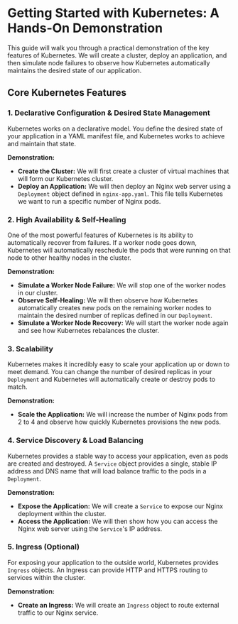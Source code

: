 # Getting Started with Kubernetes: A Hands-On Demonstration

This guide will walk you through a practical demonstration of the key features of Kubernetes. We will create a cluster, deploy an application, and then simulate node failures to observe how Kubernetes automatically maintains the desired state of our application.

## Core Kubernetes Features

### 1. Declarative Configuration & Desired State Management

Kubernetes works on a declarative model. You define the desired state of your application in a YAML manifest file, and Kubernetes works to achieve and maintain that state.

**Demonstration:**

*   **Create the Cluster:** We will first create a cluster of virtual machines that will form our Kubernetes cluster.
*   **Deploy an Application:** We will then deploy an Nginx web server using a `Deployment` object defined in `nginx-app.yaml`. This file tells Kubernetes we want to run a specific number of Nginx pods.

### 2. High Availability & Self-Healing

One of the most powerful features of Kubernetes is its ability to automatically recover from failures. If a worker node goes down, Kubernetes will automatically reschedule the pods that were running on that node to other healthy nodes in the cluster.

**Demonstration:**

*   **Simulate a Worker Node Failure:** We will stop one of the worker nodes in our cluster.
*   **Observe Self-Healing:** We will then observe how Kubernetes automatically creates new pods on the remaining worker nodes to maintain the desired number of replicas defined in our `Deployment`.
*   **Simulate a Worker Node Recovery:** We will start the worker node again and see how Kubernetes rebalances the cluster.

### 3. Scalability

Kubernetes makes it incredibly easy to scale your application up or down to meet demand. You can change the number of desired replicas in your `Deployment` and Kubernetes will automatically create or destroy pods to match.

**Demonstration:**

*   **Scale the Application:** We will increase the number of Nginx pods from 2 to 4 and observe how quickly Kubernetes provisions the new pods.

### 4. Service Discovery & Load Balancing

Kubernetes provides a stable way to access your application, even as pods are created and destroyed. A `Service` object provides a single, stable IP address and DNS name that will load balance traffic to the pods in a `Deployment`.

**Demonstration:**

*   **Expose the Application:** We will create a `Service` to expose our Nginx deployment within the cluster.
*   **Access the Application:** We will then show how you can access the Nginx web server using the `Service`'s IP address.

### 5. Ingress (Optional)

For exposing your application to the outside world, Kubernetes provides `Ingress` objects. An Ingress can provide HTTP and HTTPS routing to services within the cluster.

**Demonstration:**

*   **Create an Ingress:** We will create an `Ingress` object to route external traffic to our Nginx service.